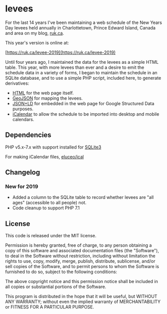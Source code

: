 # levees

For the last 14 years I've been maintaining a web schedule of the New Years Day levees held annually in Charlottetown, Prince Edward Island, Canada and area on my blog, [ruk.ca](https://ruk.ca).

This year's version is online at:

[https://ruk.ca/levee-2019](https://ruk.ca/levee-2019)

Until four years ago, I maintained the data for the levees as a simple HTML table. This year, with more levees than ever and a desire to emit the schedule data in a variety of forms, I began to maintain the schedule in an SQLite database, and to use a simple PHP script, included here, to generate derivatives:

* [HTML](result/levees.html) for the web page itself.
* [GeoJSON](result/levees.geojson) for mapping the levees.
* [JSON+LD](result/levees.json) for embedded in the web page for Google Structured Data purposes.
* [iCalendar](result/levees.ics) to allow the schedule to be imported into desktop and mobile calendars.

## Dependencies

PHP v5.x-7.x with support installed for [SQLite3](http://ca.php.net/manual/en/book.sqlite3.php)

For making iCalendar files, [eluceo/ical](https://github.com/markuspoerschke/iCal)

## Changelog

### New for 2019
* Added a column to the SQLite table to record whether levees are "all ages" (accessible to all people) not.
* Code cleanup to support PHP 7.1

## License

This code is released under the MIT license.

Permission is hereby granted, free of charge, to any person obtaining a copy of this software and associated documentation files (the "Software"), to deal in the Software without restriction, including without limitation the rights to use, copy, modify, merge, publish, distribute, sublicense, and/or sell copies of the Software, and to permit persons to whom the Software is furnished to do so, subject to the following conditions:

The above copyright notice and this permission notice shall be included in all copies or substantial portions of the Software.

This program is distributed in the hope that it will be useful, but WITHOUT ANY WARRANTY; without even the implied warranty of MERCHANTABILITY or FITNESS FOR A PARTICULAR PURPOSE.
